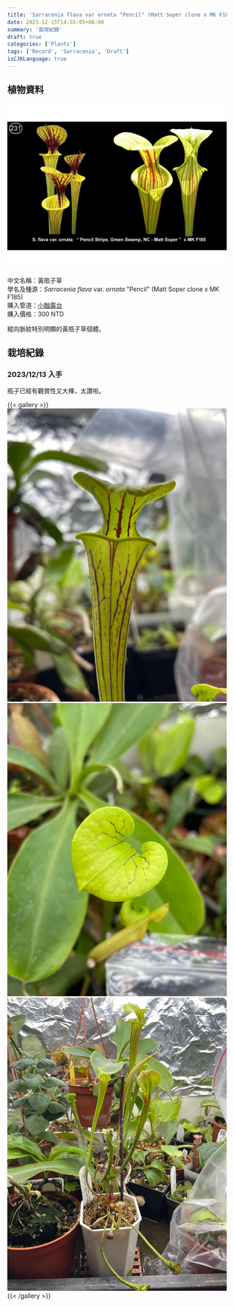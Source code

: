 ```yaml
---
title: 'Sarracenia flava var ornata "Pencil" (Matt Soper clone x MK F185) 黃瓶子草'
date: 2023-12-15T14:55:05+08:00
summary: '栽培紀錄'
draft: true
categories: ['Plants']
tags: ['Record', 'Sarracenia', 'Draft']
isCJKLanguage: true
---
```


## 植物資料

![親本照片](./images/parent.jpg "網路找的親本照，來源：[sarracenia.cz](https://shop.sarracenia.cz/en/s231--25-semen/)")

中文名稱：黃瓶子草  
學名及種源：*Sarracenia flava* var. *ornata* "Pencil" (Matt Soper clone x MK F185)  
購入管道：[小蝕露台](https://www.facebook.com/littlebalconyofcarnivore/)  
購入價格：300 NTD  

縱向脈紋特別明顯的黃瓶子草個體。  

## 栽培紀錄

### 2023/12/13 入手

瓶子已經有觀賞性又大棵，太讚啦。

{{< gallery >}}
  <img src="./images/2023-12-13(1).jpg" class="grid-w33">
  <img src="./images/2023-12-13(2).jpg" class="grid-w33">
  <img src="./images/2023-12-13(3).jpg" class="grid-w33">
{{< /gallery >}}
